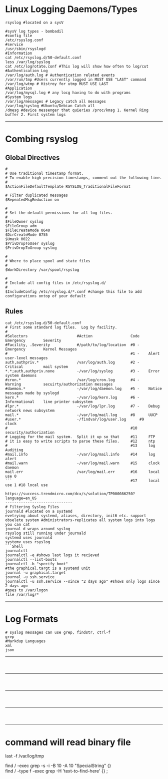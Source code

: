 # Linux Logging Daemons/Types
```Shell
rsyslog #located on a sysV

#sysV log types - bombadil
#config file
/etc/rsyslog.conf
#service
/usr/sbin/rsyslogd
#Information
cat /etc/rsyslog.d/50-default.conf
less /var/log/syslog
cat /etc/logrotate.conf #This log will show how often to log/cut
#Authentication Log
/var/log/auth.log # Authentication related events
/var/run/tmp #Users currently logged in MUST USE "LAST" command
/var/log/wtmp # Histroy for utmp MUST USE LAST
#Application
/var/log/mysql.log # any locg having to do with programs
#System logs
/var/log/messages # Legacy catch all messages
/var/log/syslog #Ubuntu/Debian Catch all
/dmesg #device messenger that quieries /proc/kmsg 1. Kernel Ring buffer 2. First system logs
```
------------------------------
# Combing rsyslog
## Global Directives
```Shell
#
# Use traditional timestamp format.
# To enable high precision timestamps, comment out the following line.
#
$ActionFileDefaultTemplate RSYSLOG_TraditionalFileFormat

# Filter duplicated messages
$RepeatedMsgReduction on

#
# Set the default permissions for all log files.
#
$FileOwner syslog
$FileGroup adm
$FileCreateMode 0640
$DirCreateMode 0755
$Umask 0022 
$PrivDropToUser syslog
$PrivDropToGroup syslog

#
# Where to place spool and state files
#
$WorkDirectory /var/spool/rsyslog

#
# Include all config files in /etc/rsyslog.d/
#
$IncludeConfig /etc/rsyslog.d/*.conf #change this file to add configurations ontop of your default
```
## Rules
```shell
cat /etc/rsyslog.d/50-default.conf 
# First some standard log files.  Log by facility.
#
#Selectors                      #Action                 Code    Emergency        Severity
#Facility, .Severity            #/path/to/log/location  #0 -    Emergency        Kernel Messages
#                                                       #1 -    Alert            user-level messages
auth,authpriv.*                 /var/log/auth.log       #2 -    Critical         mail system
*.*;auth,authpriv.none          -/var/log/syslog        #3 -    Error            system daemons
#cron.*                         /var/log/cron.log       #4 -    Warning          secuirty/authorization messages
#daemon.*                       -/var/log/daemon.log    #5 -    Notice           messages made by syslogd
kern.*                          -/var/log/kern.log      #6 -    Informational    line printer subsystem
#lpr.*                          -/var/log/lpr.log       #7 -    Debug            network news subsystem
mail.*                          -/var/log/mail.log      #8      UUCP
#user.*                         -/findvar/log/user.log      #9      clock           
#                                                       #10     security/authorization 
# Logging for the mail system.  Split it up so that     #11     FTP
# it is easy to write scripts to parse these files.     #12     ntp
#                                                       #13     log Auditing
#mail.info                      -/var/log/mail.info     #14     log alert
#mail.warn                      -/var/log/mail.warn     #15     clock daemon
mail.err                        /var/log/mail.err       #16     local use 0
```                                                     #17     local use 1 #18 local use 
                        https://success.trendmicro.com/dcx/s/solution/TP000086250?language=en_US
------------------------------
# Filtering Syslog Files
journald #located on a systemd
evetrying about systemd, aliases, directory, init6 etc. support obselete system Administrators-replicates all system logs into logs you can cat
journal d wraps around syslog
rsyslog still running under journald
systemd uses journald
systemv uses rsyslog
```Shell
journalctl
journalctl -e #shows last logs it recieved
journalctl --list-boots
journalctl -b "specify boot"
#the graphical.targt is a systemd unit
journal -u graphical.target
journal -u ssh.service
journalctl -u ssh.service --since "2 days ago" #shows only logs since 2 days ago
#goes to /var/logon
file /var/log/*
```
------------------------------
# Log Formats
```Shell
# syslog messages can use grep, findstr, ctrl-f
grep
#Markdup Languages
xml
json
```
------------------------------
#
```Shell

```
------------------------------
#
```Shell

```
------------------------------
#
```Shell

```
------------------------------
#
```Shell

```
------------------------------
# command will read binary file
last -f /var/log/tmp


find / -exec grep -s -i -B 10 -A 10 "SpecialString" {}\
find / -type f -exec grep -H 'text-to-find-here' {} \;